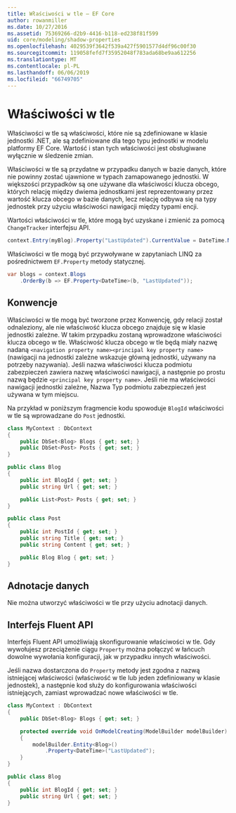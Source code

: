 ```yaml
---
title: Właściwości w tle — EF Core
author: rowanmiller
ms.date: 10/27/2016
ms.assetid: 75369266-d2b9-4416-b118-ed238f81f599
uid: core/modeling/shadow-properties
ms.openlocfilehash: 4029539f3642f539a427f5901577d4df96c00f30
ms.sourcegitcommit: 119058fefd7f35952048f783ada68be9aa612256
ms.translationtype: MT
ms.contentlocale: pl-PL
ms.lasthandoff: 06/06/2019
ms.locfileid: "66749705"
---
```

# <a name="shadow-properties"></a>Właściwości w tle

Właściwości w tle są właściwości, które nie są zdefiniowane w klasie jednostki .NET, ale są zdefiniowane dla tego typu jednostki w modelu platformy EF Core. Wartość i stan tych właściwości jest obsługiwane wyłącznie w śledzenie zmian.

Właściwości w tle są przydatne w przypadku danych w bazie danych, które nie powinny zostać ujawnione w typach zamapowanego jednostki. W większości przypadków są one używane dla właściwości klucza obcego, których relację między dwiema jednostkami jest reprezentowany przez wartość klucza obcego w bazie danych, lecz relację odbywa się na typy jednostek przy użyciu właściwości nawigacji między typami encji.

Wartości właściwości w tle, które mogą być uzyskane i zmienić za pomocą `ChangeTracker` interfejsu API.

``` csharp
context.Entry(myBlog).Property("LastUpdated").CurrentValue = DateTime.Now;
```

Właściwości w tle mogą być przywoływane w zapytaniach LINQ za pośrednictwem `EF.Property` metody statycznej.

``` csharp
var blogs = context.Blogs
    .OrderBy(b => EF.Property<DateTime>(b, "LastUpdated"));
```

## <a name="conventions"></a>Konwencje

Właściwości w tle mogą być tworzone przez Konwencję, gdy relacji został odnaleziony, ale nie właściwość klucza obcego znajduje się w klasie jednostki zależne. W takim przypadku zostaną wprowadzone właściwości klucza obcego w tle. Właściwość klucza obcego w tle będą miały nazwę nadaną `<navigation property name><principal key property name>` (nawigacji na jednostki zależne wskazuje główną jednostki, używany na potrzeby nazywania). Jeśli nazwa właściwości klucza podmiotu zabezpieczeń zawiera nazwę właściwości nawigacji, a następnie po prostu nazwą będzie `<principal key property name>`. Jeśli nie ma właściwości nawigacji jednostki zależne, Nazwa Typ podmiotu zabezpieczeń jest używana w tym miejscu.

Na przykład w poniższym fragmencie kodu spowoduje `BlogId` właściwości w tle są wprowadzane do `Post` jednostki.

<!-- [!code-csharp[Main](samples/core/Modeling/Conventions/Samples/ShadowForeignKey.cs)] -->
``` csharp
class MyContext : DbContext
{
    public DbSet<Blog> Blogs { get; set; }
    public DbSet<Post> Posts { get; set; }
}

public class Blog
{
    public int BlogId { get; set; }
    public string Url { get; set; }

    public List<Post> Posts { get; set; }
}

public class Post
{
    public int PostId { get; set; }
    public string Title { get; set; }
    public string Content { get; set; }

    public Blog Blog { get; set; }
}
```

## <a name="data-annotations"></a>Adnotacje danych

Nie można utworzyć właściwości w tle przy użyciu adnotacji danych.

## <a name="fluent-api"></a>Interfejs Fluent API

Interfejs Fluent API umożliwiają skonfigurowanie właściwości w tle. Gdy wywołujesz przeciążenie ciągu `Property` można połączyć w łańcuch dowolne wywołania konfiguracji, jak w przypadku innych właściwości.

Jeśli nazwa dostarczona do `Property` metody jest zgodna z nazwą istniejącej właściwości (właściwość w tle lub jeden zdefiniowany w klasie jednostek), a następnie kod służy do konfigurowania właściwości istniejących, zamiast wprowadzać nowe właściwości w tle.

<!-- [!code-csharp[Main](samples/core/Modeling/FluentAPI/Samples/ShadowProperty.cs?highlight=7,8)] -->
``` csharp
class MyContext : DbContext
{
    public DbSet<Blog> Blogs { get; set; }

    protected override void OnModelCreating(ModelBuilder modelBuilder)
    {
        modelBuilder.Entity<Blog>()
            .Property<DateTime>("LastUpdated");
    }
}

public class Blog
{
    public int BlogId { get; set; }
    public string Url { get; set; }
}
```
